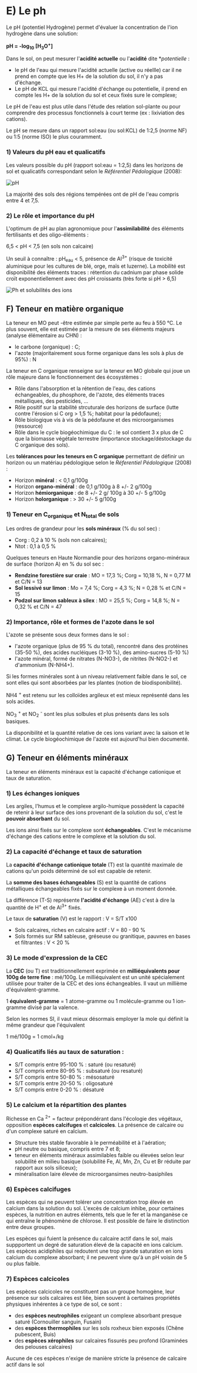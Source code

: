 # E) Le ph

Le pH (potentiel Hydrogène) permet d'évaluer la concentration de l'ion hydrogène dans une solution:

**pH = -log<sub>10</sub> [H<sub>3</sub>O<sup>+</sup>]**

Dans le sol, on peut mesurer l'**acidité actuelle** ou l'**acidité** dite **potentielle* :

* le pH de l'eau qui mesure l'acidité actuelle (active ou réellle) car il ne prend en compte que les H+ de la solution du sol, il n'y a pas d'échange.
* Le pH de KCL qui mesure l'acidité d'échange ou potentielle, il prend en compte les H+ de la solution du sol et ceux fixés sure le complexe;

Le pH de l'eau est plus utile dans l'étude des relation sol-plante ou pour comprendre des processus fonctionnels à court terme (ex : lixiviation des cations).

Le pH se mesure dans un rapport sol:eau (ou sol:KCL) de 1:2,5 (norme NF) ou 1:5 (norme ISO) le plus couramment.

### 1) Valeurs du pH eau et qualicatifs

Les valeurs possible du pH (rapport sol:eau = 1:2,5) dans les horizons de sol et qualicatifs correspondant selon le *Référentiel Pédologique* (2008): 

![pH](Images/pH.JPG)

La majorité des sols des régions tempérées ont de pH de l'eau compris entre 4 et 7,5.

### 2) Le rôle et importance du pH

L'optimum de pH au plan agronomique pour l'**assimilabilité** des éléments fertilisants et des oligo-éléments :

6,5 < pH < 7,5 (en sols non calcaire)

Un seuil à connaître : pH<sub>eau</sub> < 5, présence de Al<sup>3+</sup> (risque de toxicité aluminique pour les cultures de blé, orge, maïs et luzerne). La mobilité est disponibilité des éléments traces : rétention du cadnium par phase solide croït exponentiellement avec des pH croissants (très forte si pH > 6,5)

![Ph et solubilités des ions](Images/pHions)

## F) Teneur en matière organique

La teneur en MO peut -être estimée par simple perte au feu à 550 °C. Le plus souvent, elle est estimée par la mesure de ses éléments majeurs (analyse élémentaire au CHN) :

* le carbone (organique) : C;
* l'azote (majoritairement sous forme organique dans les sols à plus de 95%) : N

La teneur en C organique renseigne sur la teneur en MO globale qui joue un rôle majeure dans le fonctionnement des écosystèmes : 

* Rôle dans l'absorption et la rétention de l'eau, des cations échangeables, du phosphore, de l'azote, des éléments traces métalliques, des pesticides, ...
* Rôle positif sur la stabilité strcuturale des horizons de surface (lutte contre l'érosion si C org > 1,5 %; habitat pour la pédofaune);
* Rôle biologique vis à vis de la pédofaune et des microorganismes (ressource)
* Rôle dans le cycle biogéochimique du C : le sol contient 3 x plus de C que la biomasse végétale terrestre (importance stockage/déstockage du C organique des sols).

Les **tolérances pour les teneurs en C organique** permettant de définir un horizon ou un matériau pédologique selon le *Réferentiel Pédologique* (2008) :

* Horizon **minéral** : < 0,1 g/100g
* Horizon **organo-minéral** : de 0,1 g/100g à 8 +/- 2 g/100g
* Horizon **hémiorganique** : de 8 +/- 2 g/ 100g à 30 +/- 5 g/100g
* Horizon **holorganique** : > 30 +/- 5 g/100g

### 1) Teneur en C<sub>organique</sub> et N<sub>total</sub> de sols


Les ordres de grandeur pour les **sols minéraux** (% du sol sec) :

* Corg : 0,2 à 10 % (sols non calcaires);
* Ntot : 0,1 à 0,5 %

Quelques teneurs en Haute Normandie pour des horizons organo-minéraux de surface (horizon A) en % du sol sec :

* **Rendzine forestière sur craie** : MO = 17,3 %; Corg = 10,18 %, N = 0,77 M et C/N = 13
* **Sol lessivé sur limon** : Mo = 7,4 %; Corg = 4,3 %; N = 0,28 % et C/N = 15
* **Podzol sur limon sableux à silex** : MO = 25,5 %; Corg = 14,8 %; N = 0,32 % et C/N = 47

### 2) Importance, rôle et formes de l'azote dans le sol

L'azote se présente sous deux formes dans le sol : 

* l'azote organique (plus de 95 % du total), rencontré dans des protéines (35-50 %), des acides nucléiques (3-10 %), des amino-sucres (5-10 %)
* l'azote minéral, formé de nitrates (N-NO3-), de nitrites (N-NO2-) et d'ammonium (N-NH4+).

Si les formes minérales sont à un niveau relativement faible dans le sol, ce sont elles qui sont absorbées par les plantes (notion de biodisponibilité).

NH<su>4</sub> <sup>+</sup> est retenu sur les colloïdes argileux et est mieux représenté dans les sols acides.

NO<sub>3</sub> <sup>+</sup> et NO<sub>2</sub> <sup>-</sup> sont les plus solbules et plus présents dans les sols basiques.

La disponibilité et la quantité relative de ces ions variant avec la saison et le climat. Le cycle biogéochimique de l'azote est aujourd'hui bien documenté.

## G) Teneur en éléments minéraux

La teneur en éléments minéraux est la capacité d'échange cationique et taux de saturation.

### 1) Les échanges ioniques

Les argiles, l'humus et le complexe argilo-humique possèdent la capacité de retenir à leur surface des ions provenant de la solution du sol, c'est le **pouvoir absorbant** du sol.

Les ions ainsi fixés sur le complexe sont **échangeables**. C'est le mécanisme d'échange des cations entre le complexe et la solution du sol.

### 2) La capacité d'échange et taux de saturation 

La **capacité d'échange cationique totale** (T) est la quantité maximale de cations qu'un poids déterminé de sol est capable de retenir.

La **somme des bases échangeables** (S) est la quantité de cations métalliques échangeables fixés sur le complexe à un moment donnée.

La différence (T-S) représente **l'acidité d'échange** (AE) c'est à dire la quantité de H<sup>+</sup> et de Al<sup>3+</sup> fixés.

Le taux de **saturation** (V) est le rapport : V = S/T x100

* Sols calcaires, riches en calcaire actif : V = 80 - 90 %
* Sols formés sur RM sableuse, gréseuse ou granitique, pauvres en bases et filtrantes : V < 20 %

### 3) Le mode d'expression de la CEC

La **CEC** (ou T) est traditionnellement exprimée en **milliéquivalents pour 100g de terre fine** : mé/100g.
Le milliéquivalent est un unité spécialement utilisée pour traiter de la CEC et des ions échangeables. Il vaut un millième d'équivalent-gramme.

1 **équivalent-gramme** = 1 atome-gramme ou 1 molécule-gramme ou 1 ion-gramme divisé par la valence.

Selon les normes SI, il vaut mieux désormais employer la mole qui définit la même grandeur que l'équivalent 

1 mé/100g = 1 cmol+/kg

### 4) Qualicatifs liés au taux de saturation : 

* S/T compris entre 95-100 % : saturé (ou resaturé)
* S/T compris entre 80-95 % : subsaturé (ou resaturé)
* S/T compris entre 50-80 % : mésosaturé 
* S/T compris entre 20-50 % : oligosaturé 
* S/T compris entre 0-20 % : désaturé

### 5) Le calcium et la répartition des plantes

Richesse en Ca <sup>2+</sup> = facteur prépondérant dans l'écologie des végétaux,  opposition **espèces calcifuges** et **calcicoles**. La présence de calcaire ou d'un complexe saturé en calcium.

* Structure très stable favorable à le perméabilité et à l'aération; 
* pH neutre ou basique, compris entre 7 et 8;
* teneur en éléments minéraux assimilables faible ou élevées selon leur solubilité en milieu basique (solubilité Fe, Al, Mn, Zn, Cu et Br réduite par rapport aux sols siliceux); 
* minéralisation Iaire élevée de microorgansimes neutro-basiphiles

### 6) Espèces calcifuges

Les espèces qui ne peuvent tolérer une concentration trop élevée en calcium dans la solution du sol. L'excès de calcium inhibe, pour certaines espèces,  la nutrition en autres éléments, tels que le fer et la manganèse ce qui entraîne le phénomène de chlorose. Il est possible de faire le distinction entre deux groupes.

Les espèces qui fuient la présence du calcaire actif dans le sol, mais suppportent un degré de saturation élevé de la capacité en ions calcium.
Les espèces acidiphiles qui redoutent une trop grande saturation en ions calcium du complexe absorbant; il ne peuvent vivre qu'à un pH voisin de 5 ou plus faible.

### 7) Espèces calcicoles

Les espèces calcicoles ne constituent pas un groupe homogène, leur présence sur sols calcaires est liée, bien souvent à certaines propriétés physiques inhérentes à ce type de sol, ce sont :

* des **espèces neutrophiles** exigeant un complexe absorbant presque saturé (Cornouiller sanguin, Fusain)
* des **espèces thermophiles** sur les sols roxheux bien exposés (Chêne pubescent, Buis)
* des **espèces xérophiles** sur calcaires fissurés peu profond (Graminées des pelouses calcaires)

Aucune de ces espèces n'exige de manière  stricte la présence de calcaire actif dans le sol




































































